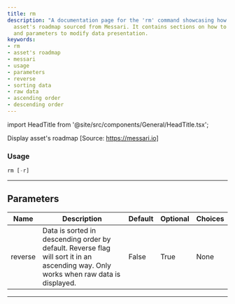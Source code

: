 ```yaml
---
title: rm
description: "A documentation page for the 'rm' command showcasing how to display an"
  asset's roadmap sourced from Messari. It contains sections on how to use this command,
  and parameters to modify data presentation.
keywords:
- rm
- asset's roadmap
- messari
- usage
- parameters
- reverse
- sorting data
- raw data
- ascending order
- descending order
---
```


import HeadTitle from '@site/src/components/General/HeadTitle.tsx';

<HeadTitle title="crypto/dd/rm - Reference | OpenBB Terminal Docs" />

Display asset's roadmap [Source: https://messari.io]

### Usage

```python
rm [-r]
```

---

## Parameters

| Name | Description | Default | Optional | Choices |
| ---- | ----------- | ------- | -------- | ------- |
| reverse | Data is sorted in descending order by default. Reverse flag will sort it in an ascending way. Only works when raw data is displayed. | False | True | None |

---
